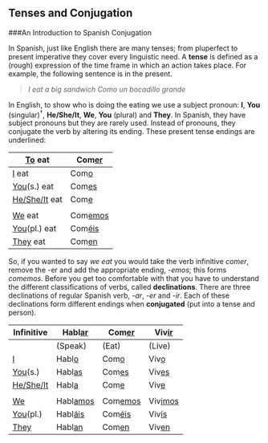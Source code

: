 Tenses and Conjugation
---------

###An Introduction to Spanish Conjugation

In Spanish, just like English there are many tenses; from pluperfect to present imperative they cover every linguistic need. A <keyword>**tense** is defined as a (rough) expression of the time frame in which an action takes place. 
For example, the following sentence is in the present.
>*I eat a big sandwich*
>*Como un bocadillo grande*

In English, to show who is doing the eating we use a subject pronoun: **I**, **You** (singular)<sup>†</sup>, **He/She/It**, **We**, **You** (plural) and **They**. In Spanish, they have subject pronouns but they are rarely used. Instead of pronouns, they conjugate the verb by altering its ending. These present tense endings are underlined:

|<u>To</u> eat|Com<u>er</u>|
|---|---|
|<u>I</u> eat|Com<u>o</u>|
|<u>You</u>(s.) eat|Com<u>es</u>|
|<u>He/She/It</u> eat|Com<u>e</u>|
|||
|<u>We</u> eat|Com<u>emos</u>|
|<u>You</u>(pl.) eat|Com<u>éis</u>|
|<u>They</u> eat|Com<u>en</u>|

So, if you wanted to say *we eat* you would take the verb infinitive *comer*, remove the -er and add the appropriate ending, *-emos*; this forms *comemos*.
Before you get too comfortable with that you have to understand the different classifications of verbs, called **declinations**. There are three declinations of regular Spanish verb, *-ar*, *-er* and *-ir*. Each of these declinations form different endings when **conjugated** (put into a tense and person).

|Infinitive|Habl<u>ar</u>|Com<u>er</u>|Viv<u>ir</u>|
|---|---|---|---|
||(Speak)|(Eat)|(Live)|
|<u>I</u>|Habl<u>o</u>|Com<u>o</u>|Viv<u>o</u>|
|<u>You</u>(s.)|Habl<u>as</u>|Com<u>es</u>|Viv<u>es</u>|
|<u>He/She/It</u>|Habl<u>a</u>|Com<u>e</u>|Viv<u>e</u>|
||||
|<u>We</u>|Habl<u>amos</u>|Com<u>emos</u>|Viv<u>imos</u>|
|<u>You</u>(pl.)|Habl<u>áis</u>|Com<u>éis</u>|Viv<u>ís</u>|
|<u>They</u>|Habl<u>an</u>|Com<u>en</u>|Viv<u>en</u>|
